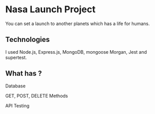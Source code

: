 
# Nasa Launch Project

You can set a launch to another planets which has a life for humans.


## Technologies
I used Node.js, Express.js, MongoDB, mongoose Morgan, Jest and supertest.
## What has ?

Database

GET, POST, DELETE Methods

API Testing


